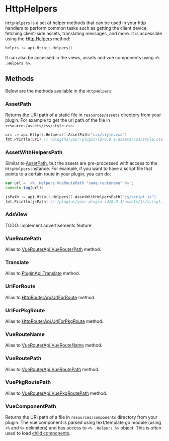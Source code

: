 # HttpHelpers

`HttpHelpers` is a set of helper methods that can be used in your http handlers to perform common tasks such as getting the client device, fetching client-side assets, translating messages, and more. It is accessible using the [Http.Helpers](./http-api.md#helpers) method:

```go
helprs := api.Http().Helpers()
```

It can also be accessed in the views, assets and vue components using `<% .Helpers %>`.

## Methods

Below are the methods available in the `HttpHelpers`:

### AssetPath

Returns the URI path of a static file in `resources/assets` directory from your plugin.
For example to get the uri path of the file in `resources/assets/css/style.css`:

```go
uri := api.Http().Helpers().AssetPath("css/style.css")
fmt.Println(uri) // /plugins/your-plugin-id/0.0.1/assets/css/style.css
```

### AssetWithHelpersPath

Similar to [AssetPath](#assetpath), but the assets are pre-processed with access to the `HttpHelpers` instance.
For example, if you want to have a script file that points to a certain route in your plugin, you can do:

```js title="resources/assets/js/script.js"
var url = '<% .Helpers.VueRoutePath "some.routename" %>';
console.log(url);
```

```go title="main.go"
jsPath := api.Http().Helpers().AssetWithHelpersPath("js/script.js")
fmt.Println(jsPath) // /plugins/your-plugin-id/0.0.1/assets/js/script.js
```

### AdsView

TODO: implement advertisements feature

### VueRoutePath

Alias to [VueRouterApi.VueRouterPath](./vue-router-api.md#vueroutepath) method.

### Translate

Alias to [PluginApi.Translate](./plugin-api.md#translate) method.

### UrlForRoute

Alias to [HttpRouterApi.UrlForRoute](./http-router-api.md#urlforroute) method.

### UrlForPkgRoute

Alias to [HttpRouterApi.UrlForPkgRoute](./http-router-api.md#urlforpkgroute) method.

### VueRouteName

Alias to [VueRouterApi.VueRouteName](./vue-router-api.md#vueroutename) method.

### VueRoutePath

Alias to [VueRouterApi.VueRoutePath](./vue-router-api.md#vueroutepath) method.

### VuePkgRoutePath

Alias to [VueRouterApi.VuePkgRoutePath](./vue-router-api.md#vuepkgroutepath) method.

### VueComponentPath

Returns the URI path of a file in `resources/components` directory from your plugin.
The vue component is parsed using text/template go module (using `<%` and `%>` delimiters) and has access to `<% .Helpers %>` object. This is often used to load [child components](../guides/vue-components.md#loading-child-components).

